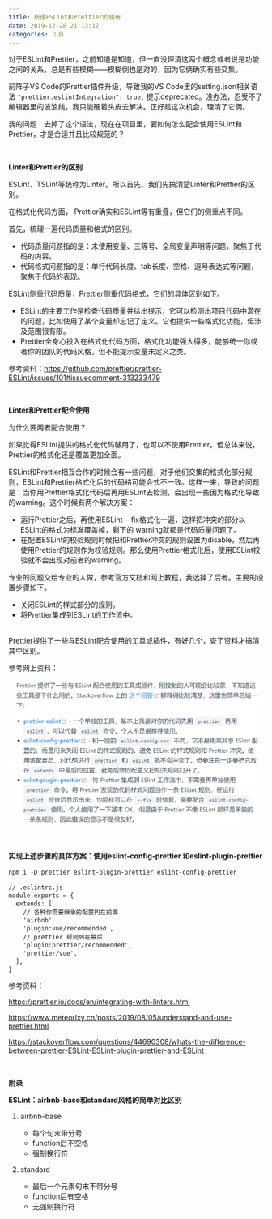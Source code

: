 ```yaml
---
title: 梳理ESLint和Prettier的使用
date: 2019-12-28 21:13:17
categories: 工具
---
```


对于ESLint和Prettier，之前知道是知道，但一直没理清这两个概念或者说是功能之间的关系，总是有些模糊——模糊倒也是对的，因为它俩确实有些交集。

前阵子VS Code的Prettier插件升级，导致我的VS Code里的setting.json相关语法 `"prettier.eslintIntegration": true,` 提示deprecated。没办法，忍受不了编辑器里的波浪线，我只能硬着头皮去解决。正好趁这次机会，理清了它俩。

我的问题：去掉了这个语法，现在在项目里，要如何怎么配合使用ESLint和Prettier，才是合适并且比较规范的？

<!-- more -->

<br/>

**Linter和Prettier的区别**

ESLint、TSLint等统称为Linter。所以首先，我们先搞清楚Linter和Prettier的区别。

在格式化代码方面， Prettier确实和ESLint等有重叠，但它们的侧重点不同。

首先，梳理一遍代码质量和格式的区别。

- 代码质量问题指的是：未使用变量、三等号、全局变量声明等问题，聚焦于代码的内容。
- 代码格式问题指的是：单行代码长度、tab长度、空格、逗号表达式等问题，聚焦于代码的表现。

ESLint侧重代码质量，Prettier侧重代码格式，它们的具体区别如下。

- ESLint的主要工作是检查代码质量并给出提示，它可以检测出项目代码中潜在的问题，比如使用了某个变量却忘记了定义。它也提供一些格式化功能，但涉及范围很有限。
- Prettier全身心投入在格式化代码方面，格式化功能强大得多，能够统一你或者你的团队的代码风格，但不能提示变量未定义之类。

参考资料：https://github.com/prettier/prettier-ESLint/issues/101#issuecomment-313233479

<br/>

**Linter和Prettier配合使用**

为什么要两者配合使用？

如果觉得ESLint提供的格式化代码够用了，也可以不使用Prettier。但总体来说，Prettier的格式化还是覆盖更加全面。

ESLint和Prettier相互合作的时候会有一些问题，对于他们交集的格式化部分规则，ESLint和Prettier格式化后的代码格可能会式不一致。这样一来，导致的问题是：当你用Prettier格式化代码后再用ESLint去检测，会出现一些因为格式化导致的warning。这个时候有两个解决方案：

- 运行Prettier之后，再使用ESLint --fix格式化一遍，这样把冲突的部分以ESLint的格式为标准覆盖掉，剩下的 warning就都是代码质量问题了。
- 在配置ESLint的校验规则时候把和Prettier冲突的规则设置为disable，然后再使用Prettier的规则作为校验规则。那么使用Prettier格式化后，使用ESLint校验就不会出现对前者的warning。

专业的问题交给专业的人做，参考官方文档和网上教程，我选择了后者。主要的设置步骤如下。

- 关闭ESLint的样式部分的规则。
- 将Prettier集成到ESLint的工作流中。

<br/>Prettier提供了一些与ESLint配合使用的工具或插件，有好几个，查了资料才搞清其中区别。

参考网上资料：

![](/images/10.png)

<br/>

**实现上述步骤的具体方案：使用eslint-config-prettier 和eslint-plugin-prettier**

```
npm i -D prettier eslint-plugin-prettier eslint-config-prettier
```

```
// .eslintrc.js
module.exports = {
  extends: [
    // 各种你需要继承的配置列在前面
    'airbnb'
    'plugin:vue/recommended',
    // prettier 规则列在最后
    'plugin:prettier/recommended',
    'prettier/vue',
  ],
}
```

参考资料：

https://prettier.io/docs/en/integrating-with-linters.html

https://www.meteorlxy.cn/posts/2019/08/05/understand-and-use-prettier.html

https://stackoverflow.com/questions/44690308/whats-the-difference-between-prettier-ESLint-ESLint-plugin-prettier-and-ESLint

<br/>

**附录**

**ESLint：airbnb-base和standard风格的简单对比区别**

1. airbnb-base
   - 每个句末带分号
   - function后不空格
   - 强制换行符

2. standard
   - 最后一个元素句末不带分号
   - function后有空格
   - 无强制换行符
